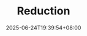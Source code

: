---
weight: 500
title: "Reduction"
description: ""
icon: "conversion_path"
date: "2025-06-24T19:39:54+08:00"
lastmod: "2025-06-24T19:39:54+08:00"
draft: false
toc: true
---